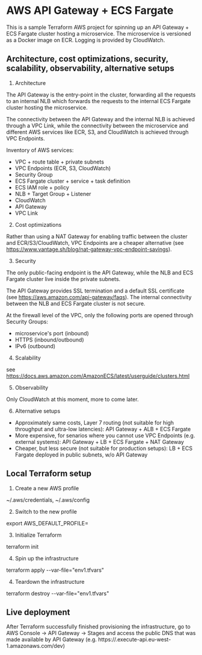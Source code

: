 # AWS API Gateway + ECS Fargate

This is a sample Terraform AWS project for spinning up an API Gateway + ECS Fargate cluster hosting a microservice. The microservice is versioned as a Docker image on ECR. Logging is provided by CloudWatch.

## Architecture, cost optimizations, security, scalability, observability, alternative setups

1. Architecture

The API Gateway is the entry-point in the cluster, forwarding all the requests to an internal NLB which forwards the requests to the internal ECS Fargate cluster hosting the microservice.

The connectivity between the API Gateway and the internal NLB is achieved through a VPC Link, while the connectivity between the microservice and different AWS services like ECR, S3, and CloudWatch is achieved through VPC Endpoints.

Inventory of AWS services:
- VPC + route table + private subnets
- VPC Endpoints (ECR, S3, CloudWatch)
- Security Group
- ECS Fargate cluster + service + task definition
- ECS IAM role + policy
- NLB + Target Group + Listener
- CloudWatch
- API Gateway 
- VPC Link

2. Cost optimizations

Rather than using a NAT Gateway for enabling traffic between the cluster and ECR/S3/CloudWatch, VPC Endpoints are a cheaper alternative (see https://www.vantage.sh/blog/nat-gateway-vpc-endpoint-savings).

3. Security

The only public-facing endpoint is the API Gateway, while the NLB and ECS Fargate cluster live inside the private subnets.

The API Gateway provides SSL termination and a default SSL certificate (see https://aws.amazon.com/api-gateway/faqs). The internal connectivity between the NLB and ECS Fargate cluster is not secure.

At the firewall level of the VPC, only the following ports are opened through Security Groups:
- microservice's port (inbound)
- HTTPS (inbound/outbound)
- IPv6 (outbound)

4. Scalability

see https://docs.aws.amazon.com/AmazonECS/latest/userguide/clusters.html

5. Observability

Only CloudWatch at this moment, more to come later.

6. Alternative setups

- Approximately same costs, Layer 7 routing (not suitable for high throughput and ultra-low latencies): API Gateway + ALB + ECS Fargate
- More expensive, for senarios where you cannot use VPC Endpoints (e.g. external systems): API Gateway + LB + ECS Fargate + NAT Gateway
- Cheaper, but less secure (not suitable for production setups): LB + ECS Fargate deployed in public subnets, w/o API Gateway

## Local Terraform setup

1. Create a new AWS profile

~/.aws/credentials, ~/.aws/config

2. Switch to the new profile

export AWS_DEFAULT_PROFILE=<profile>

3. Initialize Terraform

terraform init

4. Spin up the infrastructure

terraform apply --var-file="env1.tfvars"

4. Teardown the infrastructure

terraform destroy --var-file="env1.tfvars"

## Live deployment

After Terraform successfully finished provisioning the infrastructure, go to AWS Console -> API Gateway -> Stages and access the public DNS that was made available by API Gateway (e.g. https://<id>.execute-api.eu-west-1.amazonaws.com/dev)
